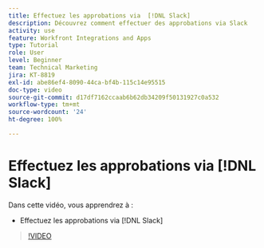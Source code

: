 ```yaml
---
title: Effectuez les approbations via  [!DNL Slack]
description: Découvrez comment effectuer des approbations via Slack
activity: use
feature: Workfront Integrations and Apps
type: Tutorial
role: User
level: Beginner
team: Technical Marketing
jira: KT-8819
exl-id: abe86ef4-8090-44ca-bf4b-115c14e95515
doc-type: video
source-git-commit: d17df7162ccaab6b62db34209f50131927c0a532
workflow-type: tm+mt
source-wordcount: '24'
ht-degree: 100%

---
```


# Effectuez les approbations via [!DNL Slack]

Dans cette vidéo, vous apprendrez à :

* Effectuez les approbations via [!DNL Slack]

>[!VIDEO](https://video.tv.adobe.com/v/335119/?quality=12&learn=on&enablevpops)
